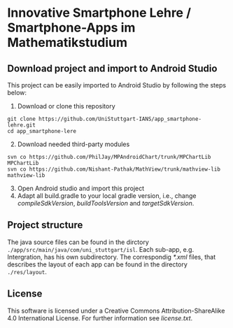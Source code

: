 # Innovative Smartphone Lehre / Smartphone-Apps im Mathematikstudium

## Download project and import to Android Studio 
This project can be easily imported to Android Studio by following the steps below:
1. Download or clone this repository
```
git clone https://github.com/UniStuttgart-IANS/app_smartphone-lehre.git
cd app_smartphone-lere
``` 
2. Download needed third-party modules 
```
svn co https://github.com/PhilJay/MPAndroidChart/trunk/MPChartLib MPChartLib
svn co https://github.com/Nishant-Pathak/MathView/trunk/mathview-lib mathview-lib
```
3. Open Android studio and import this project
4. Adapt all build.gradle to your local gradle version, i.e., change *compileSdkVersion*, *buildToolsVersion* and *targetSdkVersion*.

## Project structure
The java source files can be found in the dirctory `./app/src/main/java/com/uni_stuttgart/isl`. Each sub-app, e.g. Intergration, has his own subdirectory. The correspondig *\*.xml* files, that describes the layout of each app can be found in the directory `./res/layout`.

## License
This software is licensed under a Creative Commons Attribution-ShareAlike 4.0 International License. For further information see *license.txt*.
